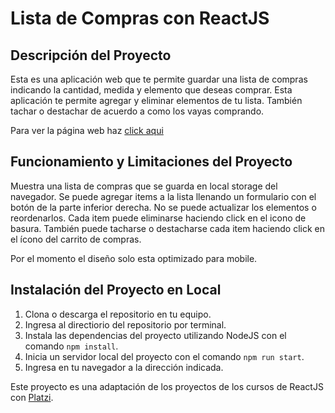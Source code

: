 # Lista de Compras con ReactJS

## Descripción del Proyecto

Esta es una aplicación web que te permite guardar una lista de compras indicando la cantidad, medida y elemento que deseas comprar. Esta aplicación te permite agregar y eliminar elementos de tu lista. También tachar o destachar de acuerdo a como los vayas comprando.

Para ver la página web haz [click aqui](https://rodruxdev.github.io/buying-list/)

## Funcionamiento y Limitaciones del Proyecto

Muestra una lista de compras que se guarda en local storage del navegador. Se puede agregar items a la lista llenando un formulario con el botón de la parte inferior derecha. No se puede actualizar los elementos o reordenarlos. Cada item puede eliminarse haciendo click en el icono de basura. También puede tacharse o destacharse cada item haciendo click en el ícono del carrito de compras.

Por el momento el diseño solo esta optimizado para mobile.

## Instalación del Proyecto en Local

1. Clona o descarga el repositorio en tu equipo.
2. Ingresa al directiorio del repositorio por terminal.
3. Instala las dependencias del proyecto utilizando NodeJS con el comando `npm install`.
4. Inicia un servidor local del proyecto con el comando `npm run start`.
5. Ingresa en tu navegador a la dirección indicada.

Este proyecto es una adaptación de los proyectos de los cursos de ReactJS con [Platzi](https://platzi.com/).
